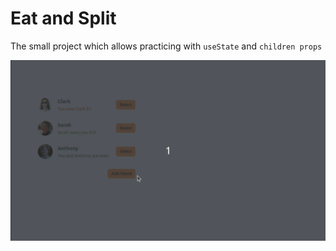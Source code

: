 # Eat and Split

The small project which allows practicing with `useState` and `children props`

!["Demo"](/public/demo18.gif)

